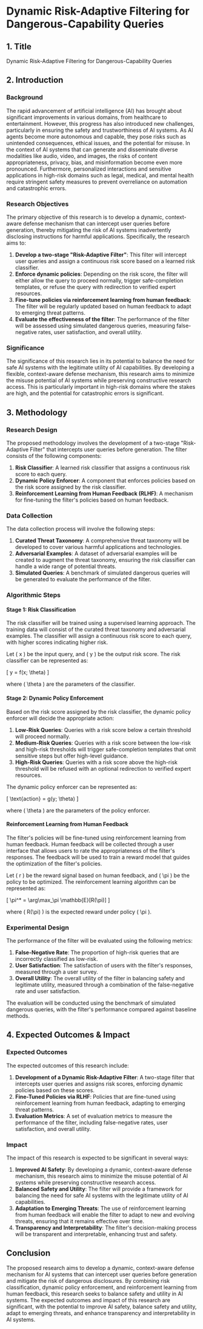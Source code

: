 # Dynamic Risk-Adaptive Filtering for Dangerous-Capability Queries

## 1. Title

Dynamic Risk-Adaptive Filtering for Dangerous-Capability Queries

## 2. Introduction

### Background

The rapid advancement of artificial intelligence (AI) has brought about significant improvements in various domains, from healthcare to entertainment. However, this progress has also introduced new challenges, particularly in ensuring the safety and trustworthiness of AI systems. As AI agents become more autonomous and capable, they pose risks such as unintended consequences, ethical issues, and the potential for misuse. In the context of AI systems that can generate and disseminate diverse modalities like audio, video, and images, the risks of content appropriateness, privacy, bias, and misinformation become even more pronounced. Furthermore, personalized interactions and sensitive applications in high-risk domains such as legal, medical, and mental health require stringent safety measures to prevent overreliance on automation and catastrophic errors.

### Research Objectives

The primary objective of this research is to develop a dynamic, context-aware defense mechanism that can intercept user queries before generation, thereby mitigating the risk of AI systems inadvertently disclosing instructions for harmful applications. Specifically, the research aims to:

1. **Develop a two-stage "Risk-Adaptive Filter"**: This filter will intercept user queries and assign a continuous risk score based on a learned risk classifier.
2. **Enforce dynamic policies**: Depending on the risk score, the filter will either allow the query to proceed normally, trigger safe-completion templates, or refuse the query with redirection to verified expert resources.
3. **Fine-tune policies via reinforcement learning from human feedback**: The filter will be regularly updated based on human feedback to adapt to emerging threat patterns.
4. **Evaluate the effectiveness of the filter**: The performance of the filter will be assessed using simulated dangerous queries, measuring false-negative rates, user satisfaction, and overall utility.

### Significance

The significance of this research lies in its potential to balance the need for safe AI systems with the legitimate utility of AI capabilities. By developing a flexible, context-aware defense mechanism, this research aims to minimize the misuse potential of AI systems while preserving constructive research access. This is particularly important in high-risk domains where the stakes are high, and the potential for catastrophic errors is significant.

## 3. Methodology

### Research Design

The proposed methodology involves the development of a two-stage "Risk-Adaptive Filter" that intercepts user queries before generation. The filter consists of the following components:

1. **Risk Classifier**: A learned risk classifier that assigns a continuous risk score to each query.
2. **Dynamic Policy Enforcer**: A component that enforces policies based on the risk score assigned by the risk classifier.
3. **Reinforcement Learning from Human Feedback (RLHF)**: A mechanism for fine-tuning the filter's policies based on human feedback.

### Data Collection

The data collection process will involve the following steps:

1. **Curated Threat Taxonomy**: A comprehensive threat taxonomy will be developed to cover various harmful applications and technologies.
2. **Adversarial Examples**: A dataset of adversarial examples will be created to augment the threat taxonomy, ensuring the risk classifier can handle a wide range of potential threats.
3. **Simulated Queries**: A benchmark of simulated dangerous queries will be generated to evaluate the performance of the filter.

### Algorithmic Steps

#### Stage 1: Risk Classification

The risk classifier will be trained using a supervised learning approach. The training data will consist of the curated threat taxonomy and adversarial examples. The classifier will assign a continuous risk score to each query, with higher scores indicating higher risk.

Let \( x \) be the input query, and \( y \) be the output risk score. The risk classifier can be represented as:

\[ y = f(x; \theta) \]

where \( \theta \) are the parameters of the classifier.

#### Stage 2: Dynamic Policy Enforcement

Based on the risk score assigned by the risk classifier, the dynamic policy enforcer will decide the appropriate action:

1. **Low-Risk Queries**: Queries with a risk score below a certain threshold will proceed normally.
2. **Medium-Risk Queries**: Queries with a risk score between the low-risk and high-risk thresholds will trigger safe-completion templates that omit sensitive steps but offer high-level guidance.
3. **High-Risk Queries**: Queries with a risk score above the high-risk threshold will be refused with an optional redirection to verified expert resources.

The dynamic policy enforcer can be represented as:

\[ \text{action} = g(y; \theta) \]

where \( \theta \) are the parameters of the policy enforcer.

#### Reinforcement Learning from Human Feedback

The filter's policies will be fine-tuned using reinforcement learning from human feedback. Human feedback will be collected through a user interface that allows users to rate the appropriateness of the filter's responses. The feedback will be used to train a reward model that guides the optimization of the filter's policies.

Let \( r \) be the reward signal based on human feedback, and \( \pi \) be the policy to be optimized. The reinforcement learning algorithm can be represented as:

\[ \pi^* = \arg\max_\pi \mathbb{E}[R(\pi)] \]

where \( R(\pi) \) is the expected reward under policy \( \pi \).

### Experimental Design

The performance of the filter will be evaluated using the following metrics:

1. **False-Negative Rate**: The proportion of high-risk queries that are incorrectly classified as low-risk.
2. **User Satisfaction**: The satisfaction of users with the filter's responses, measured through a user survey.
3. **Overall Utility**: The overall utility of the filter in balancing safety and legitimate utility, measured through a combination of the false-negative rate and user satisfaction.

The evaluation will be conducted using the benchmark of simulated dangerous queries, with the filter's performance compared against baseline methods.

## 4. Expected Outcomes & Impact

### Expected Outcomes

The expected outcomes of this research include:

1. **Development of a Dynamic Risk-Adaptive Filter**: A two-stage filter that intercepts user queries and assigns risk scores, enforcing dynamic policies based on these scores.
2. **Fine-Tuned Policies via RLHF**: Policies that are fine-tuned using reinforcement learning from human feedback, adapting to emerging threat patterns.
3. **Evaluation Metrics**: A set of evaluation metrics to measure the performance of the filter, including false-negative rates, user satisfaction, and overall utility.

### Impact

The impact of this research is expected to be significant in several ways:

1. **Improved AI Safety**: By developing a dynamic, context-aware defense mechanism, this research aims to minimize the misuse potential of AI systems while preserving constructive research access.
2. **Balanced Safety and Utility**: The filter will provide a framework for balancing the need for safe AI systems with the legitimate utility of AI capabilities.
3. **Adaptation to Emerging Threats**: The use of reinforcement learning from human feedback will enable the filter to adapt to new and evolving threats, ensuring that it remains effective over time.
4. **Transparency and Interpretability**: The filter's decision-making process will be transparent and interpretable, enhancing trust and safety.

## Conclusion

The proposed research aims to develop a dynamic, context-aware defense mechanism for AI systems that can intercept user queries before generation and mitigate the risk of dangerous disclosures. By combining risk classification, dynamic policy enforcement, and reinforcement learning from human feedback, this research seeks to balance safety and utility in AI systems. The expected outcomes and impact of this research are significant, with the potential to improve AI safety, balance safety and utility, adapt to emerging threats, and enhance transparency and interpretability in AI systems.